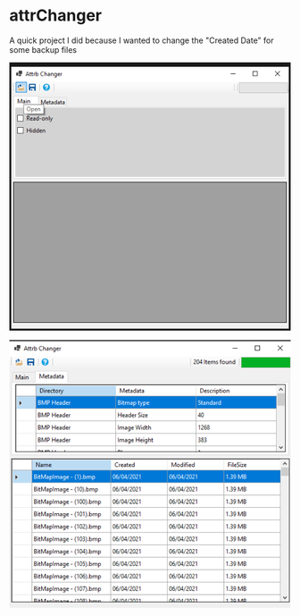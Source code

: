# attrChanger
A quick project I did because I wanted to change the "Created Date" for some backup files

![Screenshoot1](https://github.com/Krauser123/AttrChanger/blob/main/AttrChanger/Images/Screenshot001.png)

![Screenshoot2](https://github.com/Krauser123/AttrChanger/blob/main/AttrChanger/Images/Screenshot002.png)
